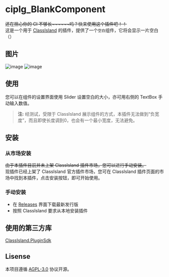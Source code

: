 # ciplg_BlankComponent
~~还在担心你的 CI 不够长\~\~\~\~\~\~吗？快来使用这个插件吧！！~~  
这是一个用于 [ClassIsland](https://github.com/ClassIsland/ClassIsland) 的插件，提供了一个`空白`组件，它将会显示一片空白（）

## 图片
![image](https://github.com/user-attachments/assets/b3517e43-9918-4f63-a6af-89942aa6897f)
![image](https://github.com/user-attachments/assets/28aa9a11-94ae-4717-8478-d00750f26dca)

## 使用
您可以在组件的设置界面使用 Slider 设置空白的大小，亦可用右侧的 TextBox 手动输入数值。
> **注:** 经测试，受限于 ClassIsland 展示组件的方式，本插件无法做到“负宽度”，而且即使长度调到0，也会有一个最小宽度，无法避免。

## 安装
### 从市场安装
~~由于本插件目前并未上架 ClassIsland 插件市场，您可以进行手动安装。~~  
现插件已经上架了 ClassIsland 官方插件市场，您可在 ClassIsland 插件页面的市场中找到本插件，点击安装按钮，即可开始使用。
### 手动安装
- 在 [Releases](https://github.com/LiuYan-xwx/ciplg_BlankComponent/releases) 界面下载最新发行版
- 按照 ClassIsland 要求从本地安装插件

## 使用的第三方库
[ClassIsland.PluginSdk](https://github.com/ClassIsland/ClassIsland/pkgs/nuget/ClassIsland.PluginSdk)

## Lisense
本项目遵循 [AGPL-3.0](https://github.com/LiuYan-xwx/ciplg_BlankComponent/blob/master/LICENSE.txt) 协议开源。
